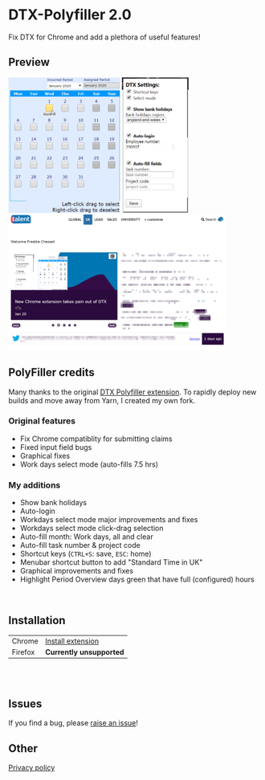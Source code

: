 # DTX-Polyfiller 2.0
Fix DTX for Chrome and add a plethora of useful features!

## Preview
<img
  src="https://github.com/Capgemini/dtx-polyfiller-2.0/blob/master/art/Quick%20selection.gif"
  alt="Preview of quick day selection"
  height="270"
/>
<img
  src="https://github.com/Capgemini/dtx-polyfiller-2.0/blob/master/art/Settings.png"
  alt="Preview of settings"
  height="270"
/>
<img
  src="https://github.com/Capgemini/dtx-polyfiller-2.0/blob/master/art/Cap%20UK%20front-page%20article.png"
  alt="As seen on front-page of Cap UK"
  height="270"
/>

## PolyFiller credits
Many thanks to the original [DTX Polyfiller extension](https://github.com/Capgemini/dtx-polyfiller/). To rapidly deploy new builds and move away from Yarn, I created my own fork.
### Original features
- Fix Chrome compatiblity for submitting claims 
- Fixed input field bugs
- Graphical fixes
- Work days select mode (auto-fills 7.5 hrs)

### My additions
- Show bank holidays
- Auto-login
- Workdays select mode major improvements and fixes
- Workdays select mode click-drag selection
- Auto-fill month: Work days, all and clear
- Auto-fill task number & project code
- Shortcut keys (`CTRL+S`: save, `ESC`: home)
- Menubar shortcut button to add "Standard Time in UK"
- Graphical improvements and fixes
- Highlight Period Overview days green that have full (configured) hours

<br />

## Installation
|     |     |
| --- | --- |
| Chrome   | [Install extension](https://chrome.google.com/webstore/detail/mbdlbjpimeeemdhkehileedfdemdlogk) |
| Firefox  | **Currently unsupported** |

<br />
<br />

## Issues
If you find a bug, please [raise an issue](../../issues)!


## Other
[Privacy policy](https://github.com/FreddieDev/dtx-polyfiller-2.0/blob/master/PRIVACY-POLICY.md)
